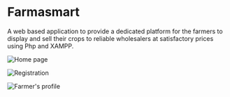 # Farmasmart
A web based application to provide a dedicated platform for the farmers to display and sell their crops to reliable wholesalers at satisfactory prices using Php and XAMPP.


![Home page](https://user-images.githubusercontent.com/57519879/86122286-30668380-baf5-11ea-89ad-0084b3bc8c82.PNG)

![Registration](https://user-images.githubusercontent.com/57519879/86122403-699ef380-baf5-11ea-85a8-ea7711c0a525.PNG)

![Farmer's profile](https://user-images.githubusercontent.com/57519879/86122490-8f2bfd00-baf5-11ea-8b19-7ec7fd0f62ac.PNG)
